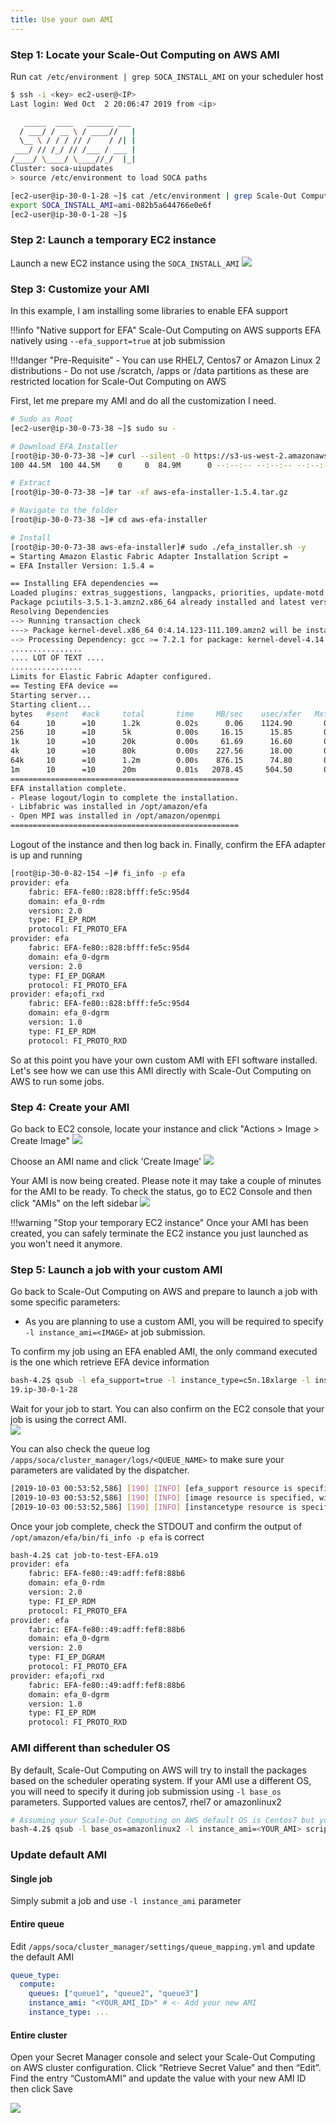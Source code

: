 ```yaml
---
title: Use your own AMI
---
```


### Step 1: Locate your Scale-Out Computing on AWS AMI

Run `cat /etc/environment | grep SOCA_INSTALL_AMI` on your scheduler host

~~~bash hl_lines="13"
$ ssh -i <key> ec2-user@<IP>
Last login: Wed Oct  2 20:06:47 2019 from <ip>

   _____  ____   ______ ___
  / ___/ / __ \ / ____//   |
  \__ \ / / / // /    / /| |
 ___/ // /_/ // /___ / ___ |
/____/ \____/ \____//_/  |_|
Cluster: soca-uiupdates
> source /etc/environment to load SOCA paths

[ec2-user@ip-30-0-1-28 ~]$ cat /etc/environment | grep Scale-Out Computing on AWS_INSTALL_AMI
export SOCA_INSTALL_AMI=ami-082b5a644766e0e6f
[ec2-user@ip-30-0-1-28 ~]$
~~~

### Step 2: Launch a temporary EC2 instance

Launch a new EC2 instance using the `SOCA_INSTALL_AMI` 
![](../imgs/use-efa-ami-1.png)

### Step 3: Customize your AMI

In this example, I am installing some libraries to enable EFA support 

!!!info "Native support for EFA"
    Scale-Out Computing on AWS supports EFA natively using `--efa_support=true` at job submission

!!!danger "Pre-Requisite"
    - You can use RHEL7, Centos7 or Amazon Linux 2 distributions
    - Do not use /scratch, /apps or /data partitions as these are restricted location for Scale-Out Computing on AWS

First, let me prepare my AMI and do all the customization I need.
~~~bash
# Sudo as Root
[ec2-user@ip-30-0-73-38 ~]$ sudo su -

# Download EFA Installer
[root@ip-30-0-73-38 ~]# curl --silent -O https://s3-us-west-2.amazonaws.com/aws-efa-installer/aws-efa-installer-1.5.4.tar.gz
100 44.5M  100 44.5M    0     0  84.9M      0 --:--:-- --:--:-- --:--:-- 84.9M

# Extract 
[root@ip-30-0-73-38 ~]# tar -xf aws-efa-installer-1.5.4.tar.gz

# Navigate to the folder 
[root@ip-30-0-73-38 ~]# cd aws-efa-installer

# Install
[root@ip-30-0-73-38 aws-efa-installer]# sudo ./efa_installer.sh -y
= Starting Amazon Elastic Fabric Adapter Installation Script =
= EFA Installer Version: 1.5.4 =

== Installing EFA dependencies ==
Loaded plugins: extras_suggestions, langpacks, priorities, update-motd
Package pciutils-3.5.1-3.amzn2.x86_64 already installed and latest version
Resolving Dependencies
--> Running transaction check
---> Package kernel-devel.x86_64 0:4.14.123-111.109.amzn2 will be installed
--> Processing Dependency: gcc >= 7.2.1 for package: kernel-devel-4.14.123-111.109.amzn2.x86_64
................
.... LOT OF TEXT ....
................
Limits for Elastic Fabric Adapter configured.
== Testing EFA device ==
Starting server...
Starting client...
bytes   #sent   #ack     total       time     MB/sec    usec/xfer   Mxfers/sec
64      10      =10      1.2k        0.02s      0.06    1124.90       0.00
256     10      =10      5k          0.00s     16.15      15.85       0.06
1k      10      =10      20k         0.00s     61.69      16.60       0.06
4k      10      =10      80k         0.00s    227.56      18.00       0.06
64k     10      =10      1.2m        0.00s    876.15      74.80       0.01
1m      10      =10      20m         0.01s   2078.45     504.50       0.00
===================================================
EFA installation complete.
- Please logout/login to complete the installation.
- Libfabric was installed in /opt/amazon/efa
- Open MPI was installed in /opt/amazon/openmpi
===================================================
~~~

Logout of the instance and then log back in. Finally, confirm the EFA adapter is up and running

~~~bash
[root@ip-30-0-82-154 ~]# fi_info -p efa
provider: efa
    fabric: EFA-fe80::828:bfff:fe5c:95d4
    domain: efa_0-rdm
    version: 2.0
    type: FI_EP_RDM
    protocol: FI_PROTO_EFA
provider: efa
    fabric: EFA-fe80::828:bfff:fe5c:95d4
    domain: efa_0-dgrm
    version: 2.0
    type: FI_EP_DGRAM
    protocol: FI_PROTO_EFA
provider: efa;ofi_rxd
    fabric: EFA-fe80::828:bfff:fe5c:95d4
    domain: efa_0-dgrm
    version: 1.0
    type: FI_EP_RDM
    protocol: FI_PROTO_RXD
~~~

So at this point you have your own custom AMI with EFI software installed. Let's see how we can use this AMI directly with Scale-Out Computing on AWS to run some jobs.

### Step 4: Create your AMI
Go back to EC2 console, locate your instance and click "Actions > Image > Create Image"
![](../imgs/use-efa-ami-4.png)

Choose an AMI name and click 'Create Image'
![](../imgs/use-efa-ami-5.png)

Your AMI is now being created. Please note it may take a couple of minutes for the AMI to be ready. To check the status, go to EC2 Console and then click "AMIs" on the left sidebar
![](../imgs/use-efa-ami-6.png)

!!!warning "Stop your temporary EC2 instance"
    Once your AMI has been created, you can safely terminate the EC2 instance you just launched as you won't need it anymore.

### Step 5: Launch a job with your custom AMI
Go back to Scale-Out Computing on AWS and prepare to launch a job with some specific parameters:
 - As you are planning to use a custom AMI, you will be required to specify `-l instance_ami=<IMAGE>` at job submission.
 
To confirm my job using an EFA enabled AMI, the only command executed is the one which retrieve EFA device information
~~~bash
bash-4.2$ qsub -l efa_support=true -l instance_type=c5n.18xlarge -l instance_ami=ami-0b1c9d132469d1c7d -N job-to-test-EFA  -- /opt/amazon/efa/bin/fi_info -p efa
19.ip-30-0-1-28
~~~

Wait for your job to start. You can also confirm on the EC2 console that your job is using the correct AMI.<br>
![](../imgs/use-efa-ami-7.png)

You can also check the queue log `/apps/soca/cluster_manager/logs/<QUEUE_NAME>` to make sure your parameters are validated by the dispatcher.
~~~bash
[2019-10-03 00:53:52,586] [190] [INFO] [efa_support resource is specified, will attach one EFA adapter]
[2019-10-03 00:53:52,586] [190] [INFO] [image resource is specified, will use new ec2 AMI: ami-0b1c9d132469d1c7d]
[2019-10-03 00:53:52,586] [190] [INFO] [instancetype resource is specified, will use new ec2 instance type: c5n.18xlarge]
~~~

Once your job complete, check the STDOUT and confirm the output of `/opt/amazon/efa/bin/fi_info -p efa` is correct

~~~bash
bash-4.2$ cat job-to-test-EFA.o19
provider: efa
    fabric: EFA-fe80::49:adff:fef8:88b6
    domain: efa_0-rdm
    version: 2.0
    type: FI_EP_RDM
    protocol: FI_PROTO_EFA
provider: efa
    fabric: EFA-fe80::49:adff:fef8:88b6
    domain: efa_0-dgrm
    version: 2.0
    type: FI_EP_DGRAM
    protocol: FI_PROTO_EFA
provider: efa;ofi_rxd
    fabric: EFA-fe80::49:adff:fef8:88b6
    domain: efa_0-dgrm
    version: 1.0
    type: FI_EP_RDM
    protocol: FI_PROTO_RXD
~~~

### AMI different than scheduler OS

By default, Scale-Out Computing on AWS will try to install the packages  based on the scheduler operating system. If your AMI use a different OS, you will need to specify it during job submission using `-l base_os` parameters. 
Supported values are centos7, rhel7 or amazonlinux2

~~~bash
# Assuming your Scale-Out Computing on AWS default OS is Centos7 but you want to use a Amazon Linux 2 AMI
bash-4.2$ qsub -l base_os=amazonlinux2 -l instance_ami=<YOUR_AMI> script.sh
~~~

### Update default AMI

#### Single job
Simply submit a job and use `-l instance_ami` parameter

#### Entire queue
Edit `/apps/soca/cluster_manager/settings/queue_mapping.yml` and update the default AMI

~~~yaml hl_lines="4"
queue_type:
  compute:
    queues: ["queue1", "queue2", "queue3"] 
    instance_ami: "<YOUR_AMI_ID>" # <- Add your new AMI 
    instance_type: ...
~~~

#### Entire cluster

Open your Secret Manager console and select your Scale-Out Computing on AWS cluster configuration. Click “Retrieve Secret Value” and then “Edit”.
Find the entry “CustomAMI” and update the value with your new AMI ID then click Save

![](../imgs/use-efa-ami-9.png)